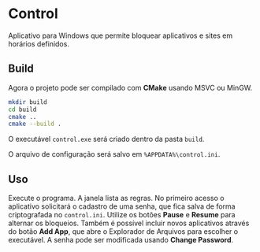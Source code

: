 # Control

Aplicativo para Windows que permite bloquear aplicativos e sites em horários definidos.

## Build

Agora o projeto pode ser compilado com **CMake** usando MSVC ou MinGW.

```bash
mkdir build
cd build
cmake ..
cmake --build .
```

O executável `control.exe` será criado dentro da pasta `build`.

O arquivo de configuração será salvo em `%APPDATA%\control.ini`.

## Uso

Execute o programa. A janela lista as regras. No primeiro acesso o aplicativo solicitará o cadastro de uma senha, que fica salva de forma criptografada no `control.ini`. Utilize os botões **Pause** e **Resume** para alternar os bloqueios. Também é possível incluir novos aplicativos através do botão **Add App**, que abre o Explorador de Arquivos para escolher o executável. A senha pode ser modificada usando **Change Password**.
